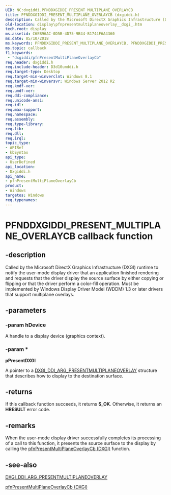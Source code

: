 ```yaml
---
UID: NC:dxgiddi.PFNDDXGIDDI_PRESENT_MULTIPLANE_OVERLAYCB
title: PFNDDXGIDDI_PRESENT_MULTIPLANE_OVERLAYCB (dxgiddi.h)
description: Called by the Microsoft DirectX Graphics Infrastructure (DXGI) runtime to notify the user-mode display driver that an application finished rendering and requests that the driver display the source surface by either copying or flipping or that the driver perform a color-fill operation. 
old-location: display\pfnpresentmultiplaneoverlay__dxgi_.htm
tech.root: display
ms.assetid: C6EB96AC-0D5B-4D75-9B44-B1744F6A4360
ms.date: 05/10/2018
ms.keywords: PFNDDXGIDDI_PRESENT_MULTIPLANE_OVERLAYCB, PFNDDXGIDDI_PRESENT_MULTIPLANE_OVERLAYCB callback, display.pfnpresentmultiplaneoverlay__dxgi_, dxgiddi/pfnPresentMultiPlaneOverlayCb, pfnPresentMultiPlaneOverlayCb, pfnPresentMultiPlaneOverlayCb callback function [Display Devices]
ms.topic: callback
f1_keywords:
 - "dxgiddi/pfnPresentMultiPlaneOverlayCb"
req.header: dxgiddi.h
req.include-header: D3d10umddi.h
req.target-type: Desktop
req.target-min-winverclnt: Windows 8.1
req.target-min-winversvr: Windows Server 2012 R2
req.kmdf-ver: 
req.umdf-ver: 
req.ddi-compliance: 
req.unicode-ansi: 
req.idl: 
req.max-support: 
req.namespace: 
req.assembly: 
req.type-library: 
req.lib: 
req.dll: 
req.irql: 
topic_type:
- APIRef
- kbSyntax
api_type:
- UserDefined
api_location:
- Dxgiddi.h
api_name:
- pfnPresentMultiPlaneOverlayCb
product:
- Windows
targetos: Windows
req.typenames: 
---
```


# PFNDDXGIDDI_PRESENT_MULTIPLANE_OVERLAYCB callback function


## -description


Called by the Microsoft DirectX Graphics Infrastructure (DXGI) runtime to notify  the user-mode display driver that an application finished rendering and requests that the driver display the source surface by either copying or flipping or that the driver perform a color-fill operation. Must be implemented by Windows Display Driver Model (WDDM) 1.3 or later drivers that support multiplane overlays.


## -parameters




### -param hDevice

A handle to a display device (graphics context).

### -param *


**pPresentDXGI**

A pointer to a <a href="https://docs.microsoft.com/windows-hardware/drivers/ddi/content/dxgiddi/ns-dxgiddi-_dxgi_ddi_arg_presentmultiplaneoverlay">DXGI_DDI_ARG_PRESENTMULTIPLANEOVERLAY</a> structure that describes how to display to the destination surface. 


## -returns



If this callback function succeeds, it returns <b xmlns:loc="http://microsoft.com/wdcml/l10n">S_OK</b>. Otherwise, it returns an <b xmlns:loc="http://microsoft.com/wdcml/l10n">HRESULT</b> error code.




## -remarks



When the user-mode display driver successfully completes its processing of a call to this function, it presents the source surface to the display by calling the <a href="https://docs.microsoft.com/windows-hardware/drivers/ddi/content/dxgiddi/nc-dxgiddi-pfnddxgiddi_present_multiplane_overlaycb">pfnPresentMultiPlaneOverlayCb (DXGI)</a> function.




## -see-also




<a href="https://docs.microsoft.com/windows-hardware/drivers/ddi/content/dxgiddi/ns-dxgiddi-_dxgi_ddi_arg_presentmultiplaneoverlay">DXGI_DDI_ARG_PRESENTMULTIPLANEOVERLAY</a>



<a href="https://docs.microsoft.com/windows-hardware/drivers/ddi/content/dxgiddi/nc-dxgiddi-pfnddxgiddi_present_multiplane_overlaycb">pfnPresentMultiPlaneOverlayCb (DXGI)</a>
 

 

